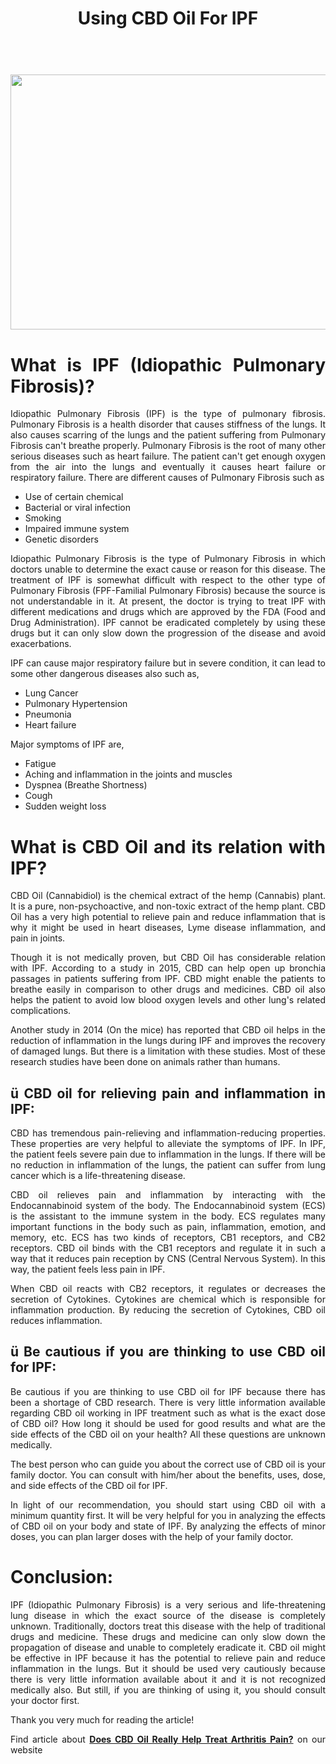 <h1 style="text-align: center;">Using CBD Oil For IPF</h1>
<h1>&nbsp;<a href="https://oliolusso.com/cbd-sublingual-vs-cbd-topicals-vs-cbd-vapes1"><img style="display: block; margin-left: auto; margin-right: auto;" src="https://media.istockphoto.com/photos/natural-products-will-give-you-healthy-skin-picture-id1301622568?k=20&amp;m=1301622568&amp;s=612x612&amp;w=0&amp;h=eCgQNlmYhG1j7A3rwe6P8xazIwTdFJcG8FZJsJJq_VI=" alt="" width="612" height="408" /></a></h1>
<h1 style="text-align: justify;">What is IPF (Idiopathic Pulmonary Fibrosis)?</h1>
<p style="text-align: justify;">Idiopathic Pulmonary Fibrosis (IPF) is the type of pulmonary fibrosis. Pulmonary Fibrosis is a health disorder that causes stiffness of the lungs. It also causes scarring of the lungs and the patient suffering from Pulmonary Fibrosis can't breathe properly. Pulmonary Fibrosis is the root of many other serious diseases such as heart failure. The patient can't get enough oxygen from the air into the lungs and eventually it causes heart failure or respiratory failure. There are different causes of Pulmonary Fibrosis such as</p>
<ul style="text-align: justify;">
<li>Use of certain chemical</li>
<li>Bacterial or viral infection</li>
<li>Smoking</li>
<li>Impaired immune system</li>
<li>Genetic disorders</li>
</ul>
<p style="text-align: justify;">Idiopathic Pulmonary Fibrosis is the type of Pulmonary Fibrosis in which doctors unable to determine the exact cause or reason for this disease. The treatment of IPF is somewhat difficult with respect to the other type of Pulmonary Fibrosis (FPF-Familial Pulmonary Fibrosis) because the source is not understandable in it. At present, the doctor is trying to treat IPF with different medications and drugs which are approved by the FDA (Food and Drug Administration). IPF cannot be eradicated completely by using these drugs but it can only slow down the progression of the disease and avoid exacerbations.</p>
<p style="text-align: justify;">IPF can cause major respiratory failure but in severe condition, it can lead to some other dangerous diseases also such as,</p>
<ul style="text-align: justify;">
<li>Lung Cancer</li>
<li>Pulmonary Hypertension</li>
<li>Pneumonia</li>
<li>Heart failure</li>
</ul>
<p style="text-align: justify;">Major symptoms of IPF are,</p>
<ul style="text-align: justify;">
<li>Fatigue</li>
<li>Aching and inflammation in the joints and muscles</li>
<li>Dyspnea (Breathe Shortness)</li>
<li>Cough</li>
<li>Sudden weight loss</li>
</ul>
<h1 style="text-align: justify;">What is CBD Oil and its relation with IPF?</h1>
<p style="text-align: justify;">CBD Oil (Cannabidiol) is the chemical extract of the hemp (Cannabis) plant. It is a pure, non-psychoactive, and non-toxic extract of the hemp plant. CBD Oil has a very high potential to relieve pain and reduce inflammation that is why it might be used in heart diseases, Lyme disease inflammation, and pain in joints.</p>
<p style="text-align: justify;">Though it is not medically proven, but CBD Oil has considerable relation with IPF. According to a study in 2015, CBD can help open up bronchia passages in patients suffering from IPF. CBD might enable the patients to breathe easily in comparison to other drugs and medicines. CBD oil also helps the patient to avoid low blood oxygen levels and other lung's related complications.</p>
<p style="text-align: justify;">Another study in 2014 (On the mice) has reported that CBD oil helps in the reduction of inflammation in the lungs during IPF and improves the recovery of damaged lungs. But there is a limitation with these studies. Most of these research studies have been done on animals rather than humans.</p>
<h2 style="text-align: justify;">&uuml; CBD oil for relieving pain and inflammation in IPF:</h2>
<p style="text-align: justify;">CBD has tremendous pain-relieving and inflammation-reducing properties. These properties are very helpful to alleviate the symptoms of IPF. In IPF, the patient feels severe pain due to inflammation in the lungs. If there will be no reduction in inflammation of the lungs, the patient can suffer from lung cancer which is a life-threatening disease.</p>
<p style="text-align: justify;">CBD oil relieves pain and inflammation by interacting with the Endocannabinoid system of the body. The Endocannabinoid system (ECS) is the assistant to the immune system in the body. ECS regulates many important functions in the body such as pain, inflammation, emotion, and memory, etc. ECS has two kinds of receptors, CB1 receptors, and CB2 receptors. CBD oil binds with the CB1 receptors and regulate it in such a way that it reduces pain reception by CNS (Central Nervous System). In this way, the patient feels less pain in IPF.</p>
<p style="text-align: justify;">When CBD oil reacts with CB2 receptors, it regulates or decreases the secretion of Cytokines. Cytokines are chemical which is responsible for inflammation production. By reducing the secretion of Cytokines, CBD oil reduces inflammation.&nbsp;</p>
<h2 style="text-align: justify;">&uuml; Be cautious if you are thinking to use CBD oil for IPF:</h2>
<p style="text-align: justify;">Be cautious if you are thinking to use CBD oil for IPF because there has been a shortage of CBD research. There is very little information available regarding CBD oil working in IPF treatment such as what is the exact dose of CBD oil? How long it should be used for good results and what are the side effects of the CBD oil on your health? All these questions are unknown medically.</p>
<p style="text-align: justify;">The best person who can guide you about the correct use of CBD oil is your family doctor. You can consult with him/her about the benefits, uses, dose, and side effects of the CBD oil for IPF.</p>
<p style="text-align: justify;">In light of our recommendation, you should start using CBD oil with a minimum quantity first. It will be very helpful for you in analyzing the effects of CBD oil on your body and state of IPF. By analyzing the effects of minor doses, you can plan larger doses with the help of your family doctor.</p>
<h1 style="text-align: justify;">Conclusion:</h1>
<p style="text-align: justify;">IPF (Idiopathic Pulmonary Fibrosis) is a very serious and life-threatening lung disease in which the exact source of the disease is completely unknown. Traditionally, doctors treat this disease with the help of traditional drugs and medicine. These drugs and medicine can only slow down the propagation of disease and unable to completely eradicate it. CBD oil might be effective in IPF because it has the potential to relieve pain and reduce inflammation in the lungs. But it should be used very cautiously because there is very little information available about it and it is not recognized medically also. But still, if you are thinking of using it, you should consult your doctor first.</p>
<p style="text-align: justify;">Thank you very much for reading the article!</p>
<p style="text-align: justify;">Find article about <a href="https://oliolusso.com/cbd-sublingual-vs-cbd-topicals-vs-cbd-vapes1"><strong>Does CBD Oil Really Help Treat Arthritis Pain?</strong></a> on our website</p>
